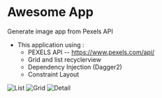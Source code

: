 # Awesome App
Generate image app from Pexels API

* This application using :
  * PEXELS API -- https://www.pexels.com/api/
  * Grid and list recyclerview
  * Dependency Injection (Dagger2)
  * Constraint Layout

![List](https://user-images.githubusercontent.com/30286532/137148472-96df9e5c-e4c4-479e-8f57-96706a2d6d97.jpeg)
![Grid](https://user-images.githubusercontent.com/30286532/137148614-0392646f-dbfa-49a6-98e7-7c083bd74382.jpeg)
![Detail](https://user-images.githubusercontent.com/30286532/137148662-f1d6dc80-4b84-486f-a117-b483034be680.jpeg)
